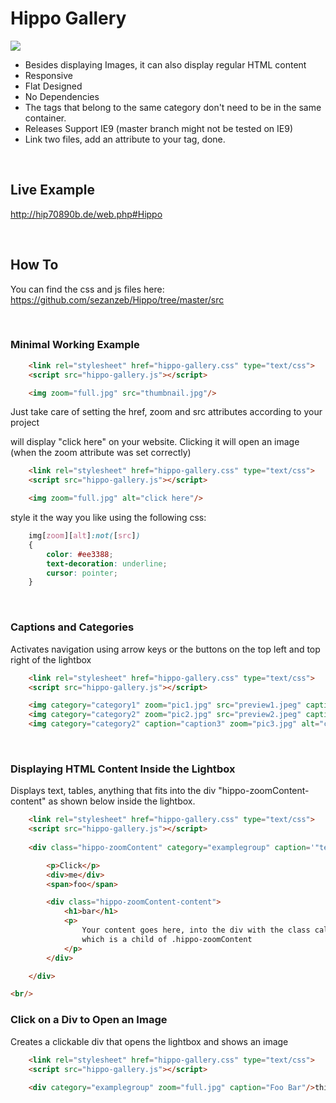 # Hippo Gallery

<img src="http://vanilla-js.com/assets/button.png">

- Besides displaying Images, it can also display regular HTML content 
- Responsive
- Flat Designed
- No Dependencies
- The tags that belong to the same category don't need to be in the same container.
- Releases Support IE9 (master branch might not be tested on IE9)
- Link two files, add an attribute to your tag, done.

<br/>

## Live Example

http://hip70890b.de/web.php#Hippo

<br/>

## How To

You can find the css and js files here: https://github.com/sezanzeb/Hippo/tree/master/src

<br/>

### Minimal Working Example

```html
    <link rel="stylesheet" href="hippo-gallery.css" type="text/css">
    <script src="hippo-gallery.js"></script> 

    <img zoom="full.jpg" src="thumbnail.jpg"/>
```
    
Just take care of setting the href, zoom and src attributes according to your project

will display "click here" on your website. Clicking it will open an image (when the zoom attribute was set correctly)

```html
    <link rel="stylesheet" href="hippo-gallery.css" type="text/css">
    <script src="hippo-gallery.js"></script> 

    <img zoom="full.jpg" alt="click here"/>
```

style it the way you like using the following css:

```css
    img[zoom][alt]:not([src])
    {
        color: #ee3388;
        text-decoration: underline;
        cursor: pointer;
    }
```

<br/>

### Captions and Categories

Activates navigation using arrow keys or the buttons on the top left and top right of the lightbox

```html
    <link rel="stylesheet" href="hippo-gallery.css" type="text/css">
    <script src="hippo-gallery.js"></script>

    <img category="category1" zoom="pic1.jpg" src="preview1.jpeg" caption="caption1"/>
    <img category="category2" zoom="pic2.jpg" src="preview2.jpeg" caption="caption2"/>
    <img category="category2" caption="caption3" zoom="pic3.jpg" alt="click here"/>
```

<br/>

### Displaying HTML Content Inside the Lightbox 

Displays text, tables, anything that fits into the div "hippo-zoomContent-content" as shown below inside the lightbox.

```html
    <link rel="stylesheet" href="hippo-gallery.css" type="text/css">
    <script src="hippo-gallery.js"></script>
    
    <div class="hippo-zoomContent" category="examplegroup" caption='"text"'/>

        <p>Click</p>
        <div>me</div>
        <span>foo</span>

        <div class="hippo-zoomContent-content">
            <h1>bar</h1>
            <p>
                Your content goes here, into the div with the class called .hippo-zoomContent-content,
                which is a child of .hippo-zoomContent
            </p>
        </div>

    </div>

<br/>
```

### Click on a Div to Open an Image

Creates a clickable div that opens the lightbox and shows an image

```html
    <link rel="stylesheet" href="hippo-gallery.css" type="text/css">
    <script src="hippo-gallery.js"></script>
    
    <div category="examplegroup" zoom="full.jpg" caption="Foo Bar"/>this is a div that will open an image</div>
```
